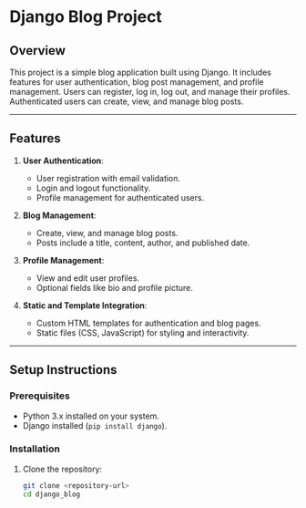 # Django Blog Project

## Overview
This project is a simple blog application built using Django. It includes features for user authentication, blog post management, and profile management. Users can register, log in, log out, and manage their profiles. Authenticated users can create, view, and manage blog posts.

---

## Features
1. **User Authentication**:
   - User registration with email validation.
   - Login and logout functionality.
   - Profile management for authenticated users.

2. **Blog Management**:
   - Create, view, and manage blog posts.
   - Posts include a title, content, author, and published date.

3. **Profile Management**:
   - View and edit user profiles.
   - Optional fields like bio and profile picture.

4. **Static and Template Integration**:
   - Custom HTML templates for authentication and blog pages.
   - Static files (CSS, JavaScript) for styling and interactivity.

---

## Setup Instructions

### Prerequisites
- Python 3.x installed on your system.
- Django installed (`pip install django`).

### Installation
1. Clone the repository:
   ```bash
   git clone <repository-url>
   cd django_blog